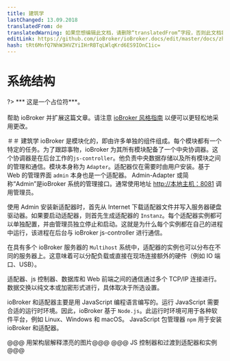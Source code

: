 ```yaml
---
title: 建筑学
lastChanged: 13.09.2018
translatedFrom: de
translatedWarning: 如果您想编辑此文档，请删除“translatedFrom”字段，否则此文档将再次自动翻译
editLink: https://github.com/ioBroker/ioBroker.docs/edit/master/docs/zh-cn/basics/architecture.md
hash: tRt6MnfQ7NhW3HVZYiIHrRBTqLWlqKrd6ES9IOnC1ic=
---
```

# 系统结构
?> *** 这是一个占位符***。<br><br>帮助 ioBroker 并扩展这篇文章。请注意 [ioBroker 风格指南](https://www.iobroker.net/#de/documentation/community/styleguidedoc.md) 以便可以更轻松地采用更改。

＃＃ 建筑学
ioBroker 是模块化的，即由许多单独的组件组成。每个模块都有一个特定的任务。为了跟踪事物，ioBroker 为其所有模块配备了一个中央协调器。这个协调器是在后台工作的`js-controller`。他负责中央数据存储以及所有模块之间的管理和通信。模块本身称为 `Adapter`。适配器仅在需要时由用户安装。基于 Web 的管理界面 `admin` 本身也是一个适配器。 Admin-Adapter 或简称“Admin”是ioBroker 系统的管理接口。通常使用地址 [http://本地主机：8081](http://localhost:8081) 调用管理员。

使用 Admin 安装新适配器时，首先从 Internet 下载适配器文件并写入服务器硬盘驱动器。如果要启动适配器，则首先生成适配器的 `Instanz`。每个适配器实例都可以单独配置，并由管理员独立停止和启动。这就是为什么每个实例都在自己的进程中运行，该进程在后台与 ioBroker js-controller 进行通信。

在具有多个 ioBroker 服务器的 `Multihost` 系统中，适配器的实例也可以分布在不同的服务器上。这意味着可以分配负载或直接在现场连接额外的硬件（例如 IO 端口、USB）。

适配器、js 控制器、数据库和 Web 前端之间的通信通过多个 TCP/IP 连接进行。数据交换以纯文本或加密形式进行，具体取决于所选设置。

ioBroker 和适配器主要是用 JavaScript 编程语言编写的。运行 JavaScript 需要合适的运行时环境。因此，ioBroker 基于 `Node.js`。此运行时环境可用于各种软件平台，例如 Linux、Windows 和 macOS。 JavaScript 包管理器 `npm` 用于安装 ioBroker 和适配器。

@@@ 用架构层解释漂亮的图片@@@ @@@ JS 控制器和过渡到适配器和实例@@@